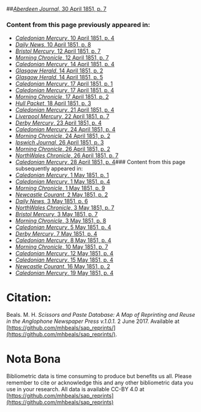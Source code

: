 ##[*Aberdeen Journal*, 30 April 1851, p. 7](https://mhbeals.github.io/sap_html/Aberdeen-Journal/Aberdeen-Journal-30-April-1851-p-7)

### Content from this page previously appeared in:
+ [*Caledonian Mercury*, 10 April 1851, p. 4](https://mhbeals.github.io/sap_html/Caledonian-Mercury/Caledonian-Mercury-10-April-1851-p-4)
+ [*Daily News*, 10 April 1851, p. 8](https://mhbeals.github.io/sap_html/Daily-News/Daily-News-10-April-1851-p-8)
+ [*Bristol Mercury*, 12 April 1851, p. 7](https://mhbeals.github.io/sap_html/Bristol-Mercury/Bristol-Mercury-12-April-1851-p-7)
+ [*Morning Chronicle*, 12 April 1851, p. 7](https://mhbeals.github.io/sap_html/Morning-Chronicle/Morning-Chronicle-12-April-1851-p-7)
+ [*Caledonian Mercury*, 14 April 1851, p. 4](https://mhbeals.github.io/sap_html/Caledonian-Mercury/Caledonian-Mercury-14-April-1851-p-4)
+ [*Glasgow Herald*, 14 April 1851, p. 2](https://mhbeals.github.io/sap_html/Glasgow-Herald/Glasgow-Herald-14-April-1851-p-2)
+ [*Glasgow Herald*, 14 April 1851, p. 5](https://mhbeals.github.io/sap_html/Glasgow-Herald/Glasgow-Herald-14-April-1851-p-5)
+ [*Caledonian Mercury*, 17 April 1851, p. 1](https://mhbeals.github.io/sap_html/Caledonian-Mercury/Caledonian-Mercury-17-April-1851-p-1)
+ [*Caledonian Mercury*, 17 April 1851, p. 4](https://mhbeals.github.io/sap_html/Caledonian-Mercury/Caledonian-Mercury-17-April-1851-p-4)
+ [*Morning Chronicle*, 17 April 1851, p. 2](https://mhbeals.github.io/sap_html/Morning-Chronicle/Morning-Chronicle-17-April-1851-p-2)
+ [*Hull Packet*, 18 April 1851, p. 3](https://mhbeals.github.io/sap_html/Hull-Packet/Hull-Packet-18-April-1851-p-3)
+ [*Caledonian Mercury*, 21 April 1851, p. 4](https://mhbeals.github.io/sap_html/Caledonian-Mercury/Caledonian-Mercury-21-April-1851-p-4)
+ [*Liverpool Mercury*, 22 April 1851, p. 7](https://mhbeals.github.io/sap_html/Liverpool-Mercury/Liverpool-Mercury-22-April-1851-p-7)
+ [*Derby Mercury*, 23 April 1851, p. 4](https://mhbeals.github.io/sap_html/Derby-Mercury/Derby-Mercury-23-April-1851-p-4)
+ [*Caledonian Mercury*, 24 April 1851, p. 4](https://mhbeals.github.io/sap_html/Caledonian-Mercury/Caledonian-Mercury-24-April-1851-p-4)
+ [*Morning Chronicle*, 24 April 1851, p. 2](https://mhbeals.github.io/sap_html/Morning-Chronicle/Morning-Chronicle-24-April-1851-p-2)
+ [*Ipswich Journal*, 26 April 1851, p. 3](https://mhbeals.github.io/sap_html/Ipswich-Journal/Ipswich-Journal-26-April-1851-p-3)
+ [*Morning Chronicle*, 26 April 1851, p. 2](https://mhbeals.github.io/sap_html/Morning-Chronicle/Morning-Chronicle-26-April-1851-p-2)
+ [*NorthWales Chronicle*, 26 April 1851, p. 7](https://mhbeals.github.io/sap_html/NorthWales-Chronicle/NorthWales-Chronicle-26-April-1851-p-7)
+ [*Caledonian Mercury*, 28 April 1851, p. 4](https://mhbeals.github.io/sap_html/Caledonian-Mercury/Caledonian-Mercury-28-April-1851-p-4)### Content from this page subsequently appeared in:
+ [*Caledonian Mercury*, 1 May 1851, p. 1](https://mhbeals.github.io/sap_html/Caledonian-Mercury/Caledonian-Mercury-1-May-1851-p-1)
+ [*Caledonian Mercury*, 1 May 1851, p. 4](https://mhbeals.github.io/sap_html/Caledonian-Mercury/Caledonian-Mercury-1-May-1851-p-4)
+ [*Morning Chronicle*, 1 May 1851, p. 9](https://mhbeals.github.io/sap_html/Morning-Chronicle/Morning-Chronicle-1-May-1851-p-9)
+ [*Newcastle Courant*, 2 May 1851, p. 2](https://mhbeals.github.io/sap_html/Newcastle-Courant/Newcastle-Courant-2-May-1851-p-2)
+ [*Daily News*, 3 May 1851, p. 6](https://mhbeals.github.io/sap_html/Daily-News/Daily-News-3-May-1851-p-6)
+ [*NorthWales Chronicle*, 3 May 1851, p. 7](https://mhbeals.github.io/sap_html/NorthWales-Chronicle/NorthWales-Chronicle-3-May-1851-p-7)
+ [*Bristol Mercury*, 3 May 1851, p. 7](https://mhbeals.github.io/sap_html/Bristol-Mercury/Bristol-Mercury-3-May-1851-p-7)
+ [*Morning Chronicle*, 3 May 1851, p. 8](https://mhbeals.github.io/sap_html/Morning-Chronicle/Morning-Chronicle-3-May-1851-p-8)
+ [*Caledonian Mercury*, 5 May 1851, p. 4](https://mhbeals.github.io/sap_html/Caledonian-Mercury/Caledonian-Mercury-5-May-1851-p-4)
+ [*Derby Mercury*, 7 May 1851, p. 4](https://mhbeals.github.io/sap_html/Derby-Mercury/Derby-Mercury-7-May-1851-p-4)
+ [*Caledonian Mercury*, 8 May 1851, p. 4](https://mhbeals.github.io/sap_html/Caledonian-Mercury/Caledonian-Mercury-8-May-1851-p-4)
+ [*Morning Chronicle*, 10 May 1851, p. 7](https://mhbeals.github.io/sap_html/Morning-Chronicle/Morning-Chronicle-10-May-1851-p-7)
+ [*Caledonian Mercury*, 12 May 1851, p. 4](https://mhbeals.github.io/sap_html/Caledonian-Mercury/Caledonian-Mercury-12-May-1851-p-4)
+ [*Caledonian Mercury*, 15 May 1851, p. 4](https://mhbeals.github.io/sap_html/Caledonian-Mercury/Caledonian-Mercury-15-May-1851-p-4)
+ [*Newcastle Courant*, 16 May 1851, p. 2](https://mhbeals.github.io/sap_html/Newcastle-Courant/Newcastle-Courant-16-May-1851-p-2)
+ [*Caledonian Mercury*, 19 May 1851, p. 4](https://mhbeals.github.io/sap_html/Caledonian-Mercury/Caledonian-Mercury-19-May-1851-p-4)
                    
# Citation: 

Beals. M. H. *Scissors and Paste Database: A Map of Reprinting and Reuse in the Anglophone Newspaper Press v.1.0.1.* 2 June 2017. Available at [https://github.com/mhbeals/sap_reprints/](https://github.com/mhbeals/sap_reprints/). 
                    
# Nota Bona

Bibliometric data is time consuming to produce but benefits us all. Please remember to cite or acknowledge this and any other bibliometric data you use in your research. All data is available CC-BY 4.0 at [https://github.com/mhbeals/sap_reprints](https://github.com/mhbeals/sap_reprints)